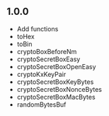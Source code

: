 ## 1.0.0

* Add functions
* toHex
* toBin
* cryptoBoxBeforeNm
* cryptoSecretBoxEasy
* cryptoSecretBoxOpenEasy
* cryptoKxKeyPair
* cryptoSecretBoxKeyBytes
* cryptoSecretBoxNonceBytes
* cryptoSecretBoxMacBytes
* randomBytesBuf
